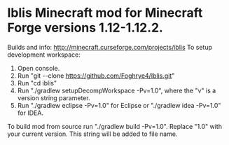 # Iblis Minecraft mod for Minecraft Forge versions 1.12-1.12.2.
Builds and info: http://minecraft.curseforge.com/projects/iblis
To setup development workspace:
1. Open console.
2. Run "git --clone https://github.com/Foghrye4/Iblis.git"
3. Run "cd iblis"
4. Run "./gradlew setupDecompWorkspace -Pv=1.0", where the "v" is a version string parameter.
5. Run "./gradlew eclipse -Pv=1.0" for Eclipse or "./gradlew idea -Pv=1.0" for IDEA.

To build mod from source run "./gradlew build -Pv=1.0". Replace "1.0" with your current version. This string will be added to file name.
